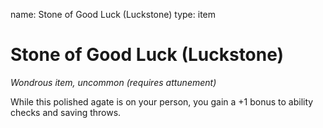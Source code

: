 name: Stone of Good Luck (Luckstone)
type: item

# Stone of Good Luck (Luckstone)
_Wondrous item, uncommon (requires attunement)_

While this polished agate is on your person, you gain a +1 bonus to ability checks and saving throws.
